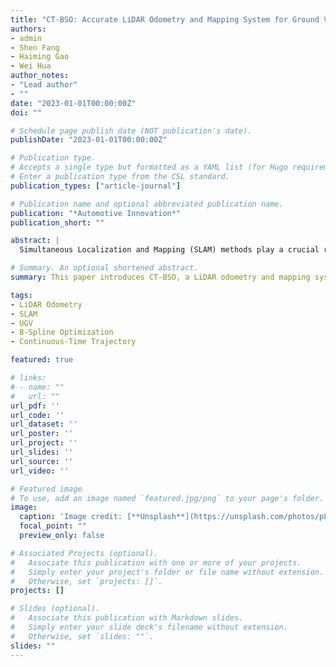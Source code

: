 ```yaml
---
title: "CT-BSO: Accurate LiDAR Odometry and Mapping System for Ground Vehicles Based on Continuous-Time Trajectory Modeling and B-Spline Optimization"
authors:
- admin
- Shen Fang
- Haiming Gao
- Wei Hua
author_notes:
- "Lead author"
- ""
date: "2023-01-01T00:00:00Z"
doi: ""

# Schedule page publish date (NOT publication's date).
publishDate: "2023-01-01T00:00:00Z"

# Publication type.
# Accepts a single type but formatted as a YAML list (for Hugo requirements).
# Enter a publication type from the CSL standard.
publication_types: ["article-journal"]

# Publication name and optional abbreviated publication name.
publication: "*Automotive Innovation*"
publication_short: ""

abstract: |
  Simultaneous Localization and Mapping (SLAM) methods play a crucial role in robotics and autonomous driving. However, existing methods still face challenges in achieving accurate pose estimation and consistent map construction for unmanned ground vehicles (UGVs) in complex environments. In this paper, we propose a two-stage continuous-time trajectory modeling and optimization method using only LiDAR data to improve trajectory accuracy and help UGVs achieve low-drift ego-motion estimation. Our approach combines B-splines and linear interpolation to represent LiDAR motion with a continuous-time trajectory model and introduces sparse Levenberg-Marquardt optimization and a new marginalization strategy during the optimization process. By integrating fine geometric information from LiDAR points with dynamic constraints in trajectory modeling, our method ensures high accuracy and coherence in motion estimation. Comprehensive evaluations on several public datasets, including the KITTI odometry dataset and NeBula dataset, demonstrate that our proposed method outperforms existing state-of-the-art LiDAR SLAM methods in trajectory estimation accuracy, significantly enhancing both trajectory estimation precision and map construction consistency.

# Summary. An optional shortened abstract.
summary: This paper introduces CT-BSO, a LiDAR odometry and mapping system that improves trajectory accuracy and consistency for unmanned ground vehicles using continuous-time trajectory modeling and B-spline optimization.

tags:
- LiDAR Odometry
- SLAM
- UGV
- B-Spline Optimization
- Continuous-Time Trajectory

featured: true

# links:
# - name: ""
#   url: ""
url_pdf: ''
url_code: ''
url_dataset: ''
url_poster: ''
url_project: ''
url_slides: ''
url_source: ''
url_video: ''

# Featured image
# To use, add an image named `featured.jpg/png` to your page's folder.
image:
  caption: 'Image credit: [**Unsplash**](https://unsplash.com/photos/pLCdAaMFLTE)'
  focal_point: ""
  preview_only: false

# Associated Projects (optional).
#   Associate this publication with one or more of your projects.
#   Simply enter your project's folder or file name without extension.
#   Otherwise, set `projects: []`.
projects: []

# Slides (optional).
#   Associate this publication with Markdown slides.
#   Simply enter your slide deck's filename without extension.
#   Otherwise, set `slides: ""`.
slides: ""
---
```

